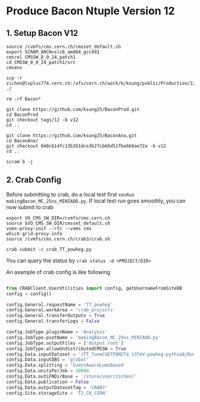 # Produce Bacon Ntuple Version 12

## 1. Setup Bacon V12

```shell
source /cvmfs/cms.cern.ch/cmsset_default.sh
export SCRAM_ARCH=slc6_amd64_gcc491
cmsrel CMSSW_8_0_24_patch1
cd CMSSW_8_0_24_patch1/src
cmsenv

scp -r zichen@lxplus774.cern.ch:/afs/cern.ch/work/k/ksung/public/Production/12/CMSSW_8_0_24_patch1/src/* ./
  
rm -rf Bacon*

git clone https://github.com/ksung25/BaconProd.git
cd BaconProd
git checkout tags/12 -b v12
cd ..

git clone https://github.com/ksung25/BaconAna.git
cd BaconAna/
git checkout 040cb14fc13b261dce3b27cb66d51fbe660ae72a -b v12
cd ..

scram b -j 
```



## 2. Crab Config
Before submitting to crab, do a local test first `cmsRun makingBacon_MC_25ns_MINIAOD.py`. If local test run goes smoothly, you can now submit to crab

```
export VO_CMS_SW_DIR=/cvmfs/cms.cern.ch
source $VO_CMS_SW_DIR/cmsset_default.sh
voms-proxy-init --rfc --voms cms
which grid-proxy-info
source /cvmfs/cms.cern.ch/crab3/crab.sh

crab submit -c crab_TT_powheg.py 
```
You can query the status by `crab status -d <PROJECT/DIR>`

An axample of crab config is like following

```python

from CRABClient.UserUtilities import config, getUsernameFromSiteDB
config = config()

config.General.requestName = 'TT_powheg'
config.General.workArea = 'crab_projects'
config.General.transferOutputs = True
config.General.transferLogs = False

config.JobType.pluginName = 'Analysis'
config.JobType.psetName = 'makingBacon_MC_25ns_MINIAOD.py'
config.JobType.outputFiles = ['Output.root']
config.JobType.allowUndistributedCMSSW = True
config.Data.inputDataset = '/TT_TuneCUETP8M2T4_13TeV-powheg-pythia8/RunIISummer16MiniAODv2-PUMoriond17_80X_mcRun2_asymptotic_2016_TrancheIV_v6-v1/MINIAODSIM'
config.Data.inputDBS = 'global'
config.Data.splitting = 'EventAwareLumiBased'
config.Data.unitsPerJob = 20000
config.Data.outLFNDirBase = '/store/user/zichen/'
config.Data.publication = False
config.Data.outputDatasetTag = 'CRAB3'
config.Site.storageSite = 'T2_CH_CERN'
```
